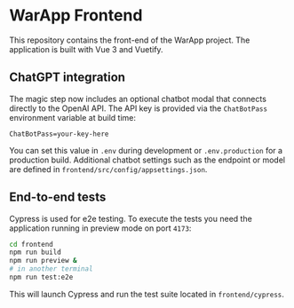 # WarApp Frontend

This repository contains the front-end of the WarApp project. The application is built with Vue 3 and Vuetify.

## ChatGPT integration

The magic step now includes an optional chatbot modal that connects directly to
the OpenAI API. The API key is provided via the `ChatBotPass` environment variable at build time:

```
ChatBotPass=your-key-here
```

You can set this value in `.env` during development or `.env.production` for a production build. Additional chatbot settings such as the endpoint or model are defined in `frontend/src/config/appsettings.json`.

## End-to-end tests

Cypress is used for e2e testing. To execute the tests you need the
application running in preview mode on port `4173`:

```bash
cd frontend
npm run build
npm run preview &
# in another terminal
npm run test:e2e
```

This will launch Cypress and run the test suite located in `frontend/cypress`.
